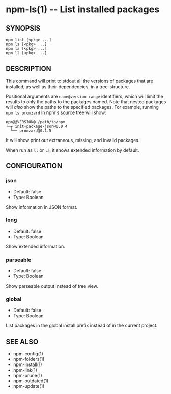 npm-ls(1) -- List installed packages
======================================

## SYNOPSIS

    npm list [<pkg> ...]
    npm ls [<pkg> ...]
    npm la [<pkg> ...]
    npm ll [<pkg> ...]

## DESCRIPTION

This command will print to stdout all the versions of packages that are
installed, as well as their dependencies, in a tree-structure.

Positional arguments are `name@version-range` identifiers, which will
limit the results to only the paths to the packages named.  Note that
nested packages will *also* show the paths to the specified packages.
For example, running `npm ls promzard` in npm's source tree will show:

    npm@@VERSION@ /path/to/npm
    └─┬ init-package-json@0.0.4
      └── promzard@0.1.5

It will show print out extraneous, missing, and invalid packages.

When run as `ll` or `la`, it shows extended information by default.

## CONFIGURATION

### json

* Default: false
* Type: Boolean

Show information in JSON format.

### long

* Default: false
* Type: Boolean

Show extended information.

### parseable

* Default: false
* Type: Boolean

Show parseable output instead of tree view.

### global

* Default: false
* Type: Boolean

List packages in the global install prefix instead of in the current
project.

## SEE ALSO

* npm-config(1)
* npm-folders(1)
* npm-install(1)
* npm-link(1)
* npm-prune(1)
* npm-outdated(1)
* npm-update(1)
